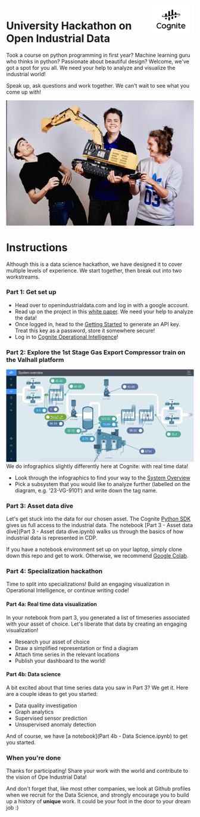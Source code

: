 <a href="https://cognite.com/">
    <img src="https://github.com/cognitedata/cognite-sdk-python/blob/master/img/cognite_logo.png" alt="Cognite logo" title="Cognite" align="right" height="80" />
</a>

# University Hackathon on Open Industrial Data

Took a course on python programming in first year? Machine learning guru who thinks in python? Passionate about beautiful design? Welcome, we've got a spot for you all. We need your help to analyze and visualize the industrial world!

Speak up, ask questions and work together. We can't wait to see what you come up with!

![Cogniters](static/Cogniters.jpg)

# Instructions
Although this is a data science hackathon, we have designed it to cover multiple levels of experience. We start together, then break out into two workstreams.

### Part 1: Get set up
- Head over to openindustrialdata.com and log in with a google account.
- Read up on the project in this [white paper](https://cognite.com/media/1145/open-industrial-data-cognite-akerbp.pdf). We need your help to analyze the data!
- Once logged in, head to the [Getting Started](https://openindustrialdata.com/get-started/) to generate an API key. Treat this key as a password, store it somewhere secure!
- Log in to [Cognite Operational Intelligence](https://opint.cogniteapp.com/publicdata/)!

### Part 2: Explore the 1st Stage Gas Export Compressor train on the Valhall platform
![System overview](static/SystemOverview.png)
We do infographics slightly differently here at Cognite: with real time data!
- Look through the infographics to find your way to the [System Overview](https://opint.cogniteapp.com/publicdata/infographics/-LOHKEJPLvt0eRIZu8mE)
- Pick a subsystem that you would like to analyze further (labelled on the diagram, e.g. '23-VG-9101') and write down the tag name.

### Part 3: Asset data dive
Let's get stuck into the data for our chosen asset. The Cognite [Python SDK](https://cognite-sdk-python.readthedocs-hosted.com/en/latest/ ) gives us full access to the industrial data.
The notebook [Part 3 - Asset data dive](Part 3 - Asset data dive.ipynb) walks us through the basics of how industrial data is represented in CDP.

If you have a notebook environment set up on your laptop, simply clone down this repo and get to work.
Otherwise, we recommend [Google Colab](https://colab.research.google.com/notebooks/welcome.ipynb#recent=true).

### Part 4: Specialization hackathon
Time to split into specializations! Build an engaging visualization in Operational Intelligence, or continue writing code!

#### Part 4a: Real time data visualization
In your notebook from part 3, you generated a list of timeseries associated with your asset of choice. Let's liberate that data by creating an engaging visualization!
- Research your asset of choice
- Draw a simplified representation or find a diagram
- Attach time series in the relevant locations
- Publish your dashboard to the world!

#### Part 4b: Data science
A bit excited about that time series data you saw in Part 3? We get it. Here are a couple ideas to get you started:
- Data quality investigation
- Graph analytics
- Supervised sensor prediction
- Unsupervised anomaly detection

And of course, we have [a notebook](Part 4b - Data Science.ipynb) to get you started.

### When you're done
Thanks for participating! Share your work with the world and contribute to the vision of Ope Industrial Data!

And don't forget that, like most other companies, we look at Github profiles when we recruit for the Data Science, and strongly encourage you to build up a history of **unique** work. It could be your foot in the door to your dream job :)